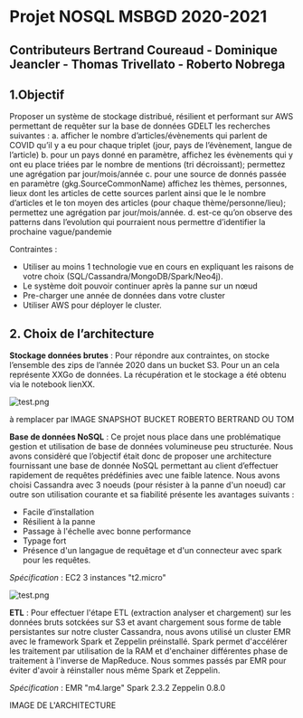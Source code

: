 # Projet NOSQL MSBGD 2020-2021
## Contributeurs Bertrand Coureaud - Dominique Jeancler - Thomas Trivellato - Roberto Nobrega

## 1.Objectif

Proposer un système de stockage distribué, résilient et performant sur AWS permettant de requêter sur la base de données GDELT les recherches suivantes : 
a.	afficher le nombre d’articles/évènements qui parlent de COVID qu’il y a eu pour chaque triplet (jour, pays de l’évènement, langue de l’article)
b.	pour un pays donné en paramètre, affichez les évènements qui y ont eu place triées par le nombre de mentions (tri décroissant); permettez une agrégation par jour/mois/année
c.	pour une source de donnés passée en paramètre (gkg.SourceCommonName) affichez les thèmes, personnes, lieux dont les articles de cette sources parlent ainsi que le le nombre d’articles et le ton moyen des articles (pour chaque thème/personne/lieu); permettez une agrégation par jour/mois/année.
d.	est-ce qu’on observe des patterns dans l’evolution qui pourraient nous permettre d’identifier la prochaine vague/pandemie

Contraintes :
*	Utiliser au moins 1 technologie vue en cours en expliquant les raisons de votre choix (SQL/Cassandra/MongoDB/Spark/Neo4j).
*	Le système doit pouvoir continuer après la panne sur un nœud
*	Pre-charger une année de données dans votre cluster
*	Utiliser AWS pour déployer le cluster.

## 2. Choix de l’architecture

**Stockage données brutes** : Pour répondre aux contraintes, on stocke l’ensemble des zips de l’année 2020 dans un bucket S3. Pour un an cela représente XXGo de données.
La récupération et le stockage a été obtenu via le notebook lienXX.

![test.png](https://github.com/PhileasFrog/Projet_GDELT/blob/main/test.PNG)

à remplacer par IMAGE SNAPSHOT BUCKET ROBERTO BERTRAND OU TOM

**Base de données NoSQL** : Ce projet nous place dans une problématique gestion et utilisation de base de données volumineuse peu structurée. Nous avons considèré que l’objectif était donc de proposer une architecture fournissant une base de donnée NoSQL permettant au client d’effectuer rapidement de requêtes prédéfinies avec une faible latence. Nous avons choisi Cassandra avec 3 noeuds (pour résister à la panne d'un noeud) car outre son utilisation courante et sa fiabilité présente les avantages suivants :
*	Facile d’installation
*	Résilient à la panne
*	Passage à l'échelle avec bonne performance
* Typage fort
*	Présence d'un langague de requêtage et d'un connecteur avec spark pour les requêtes.

*Spécification* : EC2 3 instances "t2.micro"

![test.png](https://github.com/PhileasFrog/Projet_GDELT/blob/main/test.PNG)

**ETL** : Pour effectuer l'étape ETL (extraction analyser et chargement) sur les données bruts sotckées sur S3 et avant chargement sous forme de table persistantes sur notre cluster Cassandra, nous avons utilisé un cluster EMR avec le framework Spark et Zeppelin préinstallé. Spark permet d'accélérer les traitement par utilisation de la RAM et d'enchainer différentes phase de traitement à l'inverse de MapReduce. Nous sommes passés par EMR pour éviter d'avoir à réinstaller nous même Spark et Zeppelin.

*Spécification* : EMR "m4.large" Spark 2.3.2 Zeppelin 0.8.0

IMAGE DE L'ARCHITECTURE



 

